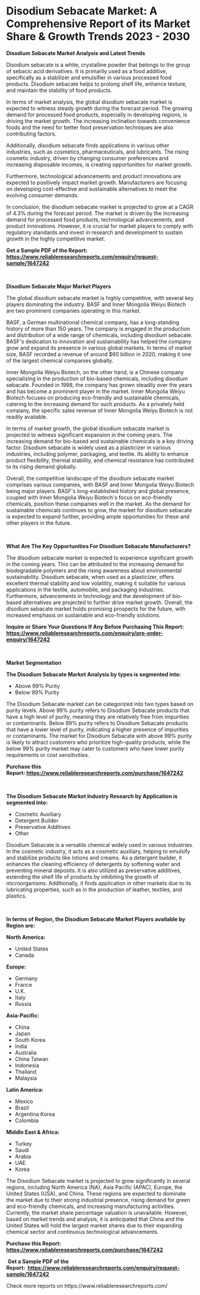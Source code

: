 <p><h1>Disodium Sebacate Market: A Comprehensive Report of its Market Share & Growth Trends 2023 - 2030</h1></p><p><strong>Disodium Sebacate Market Analysis and Latest Trends</strong></p>
<p><p>Disodium sebacate is a white, crystalline powder that belongs to the group of sebacic acid derivatives. It is primarily used as a food additive, specifically as a stabilizer and emulsifier in various processed food products. Disodium sebacate helps to prolong shelf life, enhance texture, and maintain the stability of food products.</p><p>In terms of market analysis, the global disodium sebacate market is expected to witness steady growth during the forecast period. The growing demand for processed food products, especially in developing regions, is driving the market growth. The increasing inclination towards convenience foods and the need for better food preservation techniques are also contributing factors.</p><p>Additionally, disodium sebacate finds applications in various other industries, such as cosmetics, pharmaceuticals, and lubricants. The rising cosmetic industry, driven by changing consumer preferences and increasing disposable incomes, is creating opportunities for market growth.</p><p>Furthermore, technological advancements and product innovations are expected to positively impact market growth. Manufacturers are focusing on developing cost-effective and sustainable alternatives to meet the evolving consumer demands.</p><p>In conclusion, the disodium sebacate market is projected to grow at a CAGR of 4.3% during the forecast period. The market is driven by the increasing demand for processed food products, technological advancements, and product innovations. However, it is crucial for market players to comply with regulatory standards and invest in research and development to sustain growth in the highly competitive market.</p></p>
<p><strong>Get a Sample PDF of the Report:&nbsp; <a href="https://www.reliableresearchreports.com/enquiry/request-sample/1647242">https://www.reliableresearchreports.com/enquiry/request-sample/1647242</a></strong></p>
<p>&nbsp;</p>
<p><strong>Disodium Sebacate Major Market Players</strong></p>
<p><p>The global disodium sebacate market is highly competitive, with several key players dominating the industry. BASF and Inner Mongolia Weiyu Biotech are two prominent companies operating in this market.</p><p>BASF, a German multinational chemical company, has a long-standing history of more than 150 years. The company is engaged in the production and distribution of a wide range of chemicals, including disodium sebacate. BASF's dedication to innovation and sustainability has helped the company grow and expand its presence in various global markets. In terms of market size, BASF recorded a revenue of around $60 billion in 2020, making it one of the largest chemical companies globally.</p><p>Inner Mongolia Weiyu Biotech, on the other hand, is a Chinese company specializing in the production of bio-based chemicals, including disodium sebacate. Founded in 1998, the company has grown steadily over the years and has become a prominent player in the market. Inner Mongolia Weiyu Biotech focuses on producing eco-friendly and sustainable chemicals, catering to the increasing demand for such products. As a privately held company, the specific sales revenue of Inner Mongolia Weiyu Biotech is not readily available.</p><p>In terms of market growth, the global disodium sebacate market is projected to witness significant expansion in the coming years. The increasing demand for bio-based and sustainable chemicals is a key driving factor. Disodium sebacate is widely used as a plasticizer in various industries, including polymer, packaging, and textile. Its ability to enhance product flexibility, thermal stability, and chemical resistance has contributed to its rising demand globally.</p><p>Overall, the competitive landscape of the disodium sebacate market comprises various companies, with BASF and Inner Mongolia Weiyu Biotech being major players. BASF's long-established history and global presence, coupled with Inner Mongolia Weiyu Biotech's focus on eco-friendly chemicals, position these companies well in the market. As the demand for sustainable chemicals continues to grow, the market for disodium sebacate is expected to expand further, providing ample opportunities for these and other players in the future.</p></p>
<p>&nbsp;</p>
<p><strong>What Are The Key Opportunities For Disodium Sebacate Manufacturers?</strong></p>
<p><p>The disodium sebacate market is expected to experience significant growth in the coming years. This can be attributed to the increasing demand for biodegradable polymers and the rising awareness about environmental sustainability. Disodium sebacate, when used as a plasticizer, offers excellent thermal stability and low volatility, making it suitable for various applications in the textile, automobile, and packaging industries. Furthermore, advancements in technology and the development of bio-based alternatives are projected to further drive market growth. Overall, the disodium sebacate market holds promising prospects for the future, with increased emphasis on sustainable and eco-friendly solutions.</p></p>
<p><strong>Inquire or Share Your Questions If Any Before Purchasing This Report: <a href="https://www.reliableresearchreports.com/enquiry/pre-order-enquiry/1647242">https://www.reliableresearchreports.com/enquiry/pre-order-enquiry/1647242</a></strong></p>
<p>&nbsp;</p>
<p><strong>Market Segmentation</strong></p>
<p><strong>The Disodium Sebacate Market Analysis by types is segmented into:</strong></p>
<p><ul><li>Above 99% Purity</li><li>Below 99% Purity</li></ul></p>
<p><p>The Disodium Sebacate market can be categorized into two types based on purity levels. Above 99% purity refers to Disodium Sebacate products that have a high level of purity, meaning they are relatively free from impurities or contaminants. Below 99% purity refers to Disodium Sebacate products that have a lower level of purity, indicating a higher presence of impurities or contaminants. The market for Disodium Sebacate with above 99% purity is likely to attract customers who prioritize high-quality products, while the below 99% purity market may cater to customers who have lower purity requirements or cost sensitivities.</p></p>
<p><strong>Purchase this Report:&nbsp;<a href="https://www.reliableresearchreports.com/purchase/1647242">https://www.reliableresearchreports.com/purchase/1647242</a></strong></p>
<p>&nbsp;</p>
<p><strong>The Disodium Sebacate Market Industry Research by Application is segmented into:</strong></p>
<p><ul><li>Cosmetic Auxiliary</li><li>Detergent Builder</li><li>Preservative Additives</li><li>Other</li></ul></p>
<p><p>Disodium Sebacate is a versatile chemical widely used in various industries. In the cosmetic industry, it acts as a cosmetic auxiliary, helping to emulsify and stabilize products like lotions and creams. As a detergent builder, it enhances the cleaning efficiency of detergents by softening water and preventing mineral deposits. It is also utilized as preservative additives, extending the shelf life of products by inhibiting the growth of microorganisms. Additionally, it finds application in other markets due to its lubricating properties, such as in the production of leather, textiles, and plastics.</p></p>
<p>&nbsp;</p>
<p><strong>In terms of Region, the Disodium Sebacate Market Players available by Region are:</strong></p>
<p>
    <p> <strong> North America: </strong>
        <ul>
            <li>United States</li>
            <li>Canada</li>
        </ul>
        </p> 
    <p> <strong> Europe: </strong>
        <ul>
            <li>Germany</li>
            <li>France</li>
            <li>U.K.</li>
            <li>Italy</li>
            <li>Russia</li>
        </ul>
        </p> 
    <p> <strong> Asia-Pacific: </strong>
        <ul>
            <li>China</li>
            <li>Japan</li>
            <li>South Korea</li>
            <li>India</li>
            <li>Australia</li>
            <li>China Taiwan</li>
            <li>Indonesia</li>
            <li>Thailand</li>
            <li>Malaysia</li>
        </ul>
        </p> 
    <p> <strong> Latin America: </strong>
        <ul>
            <li>Mexico</li>
            <li>Brazil</li>
            <li>Argentina Korea</li>
            <li>Colombia</li>
        </ul>
        </p> 
    <p> <strong> Middle East & Africa: </strong>
        <ul>
            <li>Turkey</li>
            <li>Saudi</li>
            <li>Arabia</li>
            <li>UAE</li>
            <li>Korea</li>
        </ul>
    </p>
    </p>
<p><p>The Disodium Sebacate market is projected to grow significantly in several regions, including North America (NA), Asia Pacific (APAC), Europe, the United States (USA), and China. These regions are expected to dominate the market due to their strong industrial presence, rising demand for green and eco-friendly chemicals, and increasing manufacturing activities. Currently, the market share percentage valuation is unavailable. However, based on market trends and analysis, it is anticipated that China and the United States will hold the largest market shares due to their expanding chemical sector and continuous technological advancements.</p></p>
<p><strong>Purchase this Report: <a href="https://www.reliableresearchreports.com/purchase/1647242">https://www.reliableresearchreports.com/purchase/1647242</a></strong></p>
<p>&nbsp;<strong>Get a Sample PDF of the Report:&nbsp;&nbsp;<a href="https://www.reliableresearchreports.com/enquiry/request-sample/1647242">https://www.reliableresearchreports.com/enquiry/request-sample/1647242</a></strong></p>
<p><strong></strong></p>
<p>Check more reports on https://www.reliableresearchreports.com/</p>